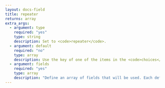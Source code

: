 ```yaml
---
layout: docs-field
title: repeater
returns: array
extra_args:
  - argument: type
    required: "yes"
    type: string
    description: Set to <code>repeater</code>.
  - argument: default
    required: "no"
    type: array
    description: Use the key of one of the items in the <code>choices</code> argument.
  - argument: fields
    required: "yes"
    type: array
    description: "Define an array of fields that will be used. Each defined field must be an array."
---
```

